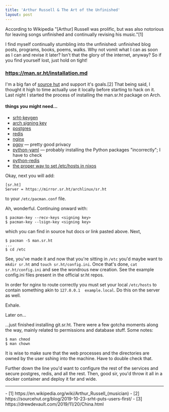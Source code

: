 ```yaml
---
title: 'Arthur Russell & The Art of the Unfinished'
layout: post
---
```


According to Wikipedia "[Arthur] Russell was prolific, but was also notorious for leaving songs unfinished and continually revising his music."[1]

I find myself continually stumbling into the unfinished: unfinished blog posts, programs, books, poems, walks. Why not vomit what I can as soon as I can and revise it later? Isn't that the glory of the internet, anyway? So if you find yourself lost, just hold on tight!

### https://man.sr.ht/installation.md

I'm a big fan of [source hut](https://git.sr.ht/) and support it's goals.[2] That being said, I thought it high to time actually use it locally before starting to hack on it. Last night I started the process of installing the man.sr.ht package on Arch.

#### things you might need...
- [srht-keygen](https://git.sr.ht/~sircmpwn/core.sr.ht/blob/master/srht-keygen)
- [arch signing key](https://man.sr.ht/packages.md#arch-linux)
- [postgres](https://wiki.archlinux.org/index.php/PostgreSQL)
- [redis](https://wiki.archlinux.org/index.php/Redis)
- [nginx](https://wiki.archlinux.org/index.php/nginx) 
- [pgpy](https://pgpy.readthedocs.io/en/latest/installation.html) <span>&mdash;</span> pretty good privacy 
- [python-yaml](https://security.archlinux.org/package/python-yaml) <span>&mdash;</span> probably installing the Python packages "incorrectly"; I have to check
- [python-redis](https://pypi.org/project/redis/)
- [the proper way to set /etc/hosts in nixos](https://unix.stackexchange.com/questions/489509/how-do-i-modify-my-hosts-file-in-nixos)

Okay, next you will add:

```
[sr.ht]
Server = https://mirror.sr.ht/archlinux/sr.ht
```
to your `/etc/pacman.conf` file.

Ah, wonderful. Continuing onward with:

```
$ pacman-key --recv-keys <signing key>
$ pacman-key --lsign-key <signing key>
```  

which you can find in source hut docs or link pasted above. Next,

```
$ pacman -S man.sr.ht
...
$ cd /etc
``` 

See, you've made it and now that you're sitting in `/etc` you'd maybe want to `mkdir sr.ht` and `touch sr.ht/config.ini`. Once that's done, `cat sr.ht/config.ini` and see the wondrous new creation. See the example config.ini files present in the official sr.ht repos.

In order for nginx to route correctly you must set your local `/etc/hosts` to contain something akin to `127.0.0.1  example.local`. Do this on the server as well.

Exhale.

Later on...

...just finished installing git.sr.ht. There were a few gotcha moments along the way, mainly related to permissions and database stuff. Some notes:

```
$ man chmod
$ man chown
```

It is wise to make sure that the web processes and the directories are owned by the user sshing into the machine. Have to double check that.

Further down the line you'd want to configure the rest of the services and secure postgres, redis, and all the rest. Then, good sir, you'd throw it all in a docker container and deploy it far and wide.

<hr>
- [1] https://en.wikipedia.org/wiki/Arthur_Russell_(musician)
- [2] https://sourcehut.org/blog/2019-10-23-srht-puts-users-first/
- [3] https://drewdevault.com/2019/11/20/China.html
